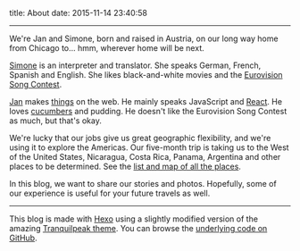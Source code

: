 title: About
date: 2015-11-14 23:40:58

---

We're Jan and Simone, born and raised in Austria, on our long way home from Chicago to... hmm, wherever home will be next.

[Simone](http://www.simonekaiser.eu) is an interpreter and translator. She speaks German, French, Spanish and English. She likes black-and-white movies and the [Eurovision Song Contest](http://www.eurovision.tv/).

[Jan](http://www.poeschko.com) makes [things](http://www.wolframcloud.com/) on the web. He mainly speaks JavaScript and [React](https://facebook.github.io/react/). He loves [cucumbers](https://www.youtube.com/watch?v=sc0mi0Ei1CQ) and pudding. He doesn't like the Eurovision Song Contest as much, but that's okay.

We're lucky that our jobs give us great geographic flexibility, and we're using it to explore the Americas. Our five-month trip is taking us to the West of the United States, Nicaragua, Costa Rica, Panama, Argentina and other places to be determined. See the [list and map of all the places](/places).

In this blog, we want to share our stories and photos. Hopefully, some of our experience is useful for your future travels as well.

---

This blog is made with [Hexo](https://hexo.io/) using a slightly modified version of the amazing [Tranquilpeak theme](https://github.com/LouisBarranqueiro/tranquilpeak-hexo-theme). You can browse the [underlying code on GitHub](https://github.com/poeschko/longwayhome).